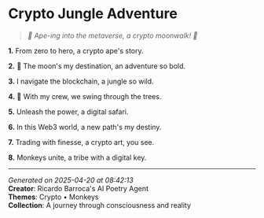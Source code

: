 # Crypto Jungle Adventure

> *🚀 Ape-ing into the metaverse, a crypto moonwalk! 🦍*

**1.** From zero to hero, a crypto ape's story.


**2.** 🚀 The moon's my destination, an adventure so bold.


**3.** I navigate the blockchain, a jungle so wild.


**4.** 🐒 With my crew, we swing through the trees.


**5.** Unleash the power, a digital safari.


**6.** In this Web3 world, a new path's my destiny.


**7.** Trading with finesse, a crypto art, you see.


**8.** Monkeys unite, a tribe with a digital key.



---

*Generated on 2025-04-20 at 08:42:13*  
**Creator**: Ricardo Barroca's AI Poetry Agent  
**Themes**: Crypto • Monkeys  
**Collection**: A journey through consciousness and reality